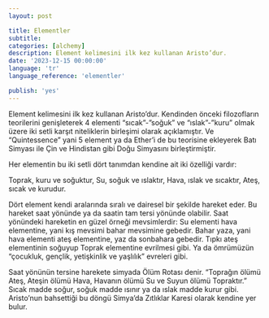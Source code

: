 ```yaml
---
layout: post

title: Elementler
subtitle:
categories: [alchemy]
description: Element kelimesini ilk kez kullanan Aristo’dur.
date: '2023-12-15 00:00:00'
language: 'tr'
language_reference: 'elementler'

publish: 'yes'
---
```

Element kelimesini ilk kez kullanan Aristo’dur.  Kendinden önceki filozofların teorilerini genişleterek 4 elementi “sıcak”-”soğuk” ve “ıslak”-”kuru” olmak üzere iki setli karşıt niteliklerin birleşimi olarak açıklamıştır. Ve “Quintessence” yani 5 element ya da Ether’i de bu teorisine ekleyerek Batı Simyası ile Çin ve Hindistan gibi Doğu Simyasını birleştirmiştir. 

Her elementin bu iki setli dört tanımdan kendine ait iki özelliği vardır:

Toprak, kuru ve soğuktur,
Su, soğuk ve ıslaktır, 
Hava, ıslak ve sıcaktır,
Ateş, sıcak ve kurudur.

Dört element kendi aralarında sıralı ve dairesel bir şekilde hareket eder. Bu hareket saat yönünde ya da saatin tam tersi yönünde olabilir. Saat yönündeki hareketin en güzel örneği mevsimlerdir: Su elementi hava elementine, yani kış mevsimi bahar mevsimine gebedir. Bahar yaza, yani hava elementi ateş elementine, yaz da sonbahara gebedir. Tıpkı ateş elementinin soğuyup Toprak elementine evrilmesi gibi. Ya da ömrümüzün “çocukluk, gençlik, yetişkinlik ve yaşlılık” evreleri gibi. 

Saat yönünün tersine harekete simyada Ölüm Rotası denir. “Toprağın ölümü Ateş, Ateşin ölümü Hava, Havanın ölümü Su ve Suyun ölümü Topraktır.”
 Sıcak madde soğur, soğuk madde ısınır ya da ıslak madde kurur gibi. Aristo’nun bahsettiği bu döngü Simya’da Zıtlıklar Karesi olarak kendine yer bulur. 
